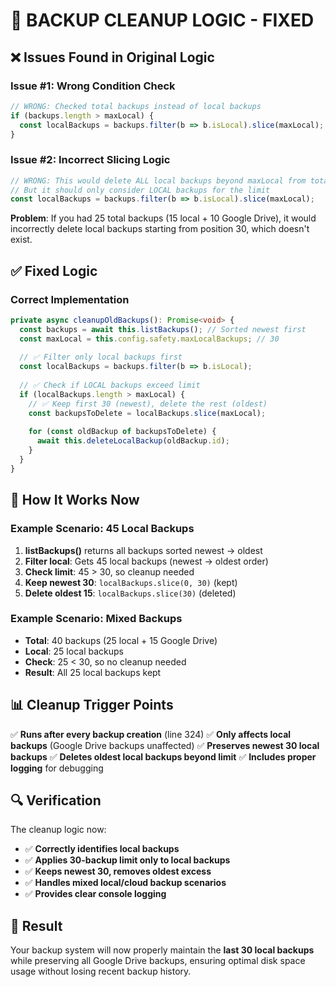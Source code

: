 # 🔧 BACKUP CLEANUP LOGIC - FIXED

## ❌ **Issues Found in Original Logic**

### **Issue #1: Wrong Condition Check**
```typescript
// WRONG: Checked total backups instead of local backups
if (backups.length > maxLocal) {
  const localBackups = backups.filter(b => b.isLocal).slice(maxLocal);
}
```

### **Issue #2: Incorrect Slicing Logic**
```typescript
// WRONG: This would delete ALL local backups beyond maxLocal from total list
// But it should only consider LOCAL backups for the limit
const localBackups = backups.filter(b => b.isLocal).slice(maxLocal);
```

**Problem**: If you had 25 total backups (15 local + 10 Google Drive), it would incorrectly delete local backups starting from position 30, which doesn't exist.

## ✅ **Fixed Logic**

### **Correct Implementation**
```typescript
private async cleanupOldBackups(): Promise<void> {
  const backups = await this.listBackups(); // Sorted newest first
  const maxLocal = this.config.safety.maxLocalBackups; // 30
  
  // ✅ Filter only local backups first
  const localBackups = backups.filter(b => b.isLocal);
  
  // ✅ Check if LOCAL backups exceed limit
  if (localBackups.length > maxLocal) {
    // ✅ Keep first 30 (newest), delete the rest (oldest)
    const backupsToDelete = localBackups.slice(maxLocal);
    
    for (const oldBackup of backupsToDelete) {
      await this.deleteLocalBackup(oldBackup.id);
    }
  }
}
```

## 🎯 **How It Works Now**

### **Example Scenario: 45 Local Backups**
1. **listBackups()** returns all backups sorted newest → oldest
2. **Filter local**: Gets 45 local backups (newest → oldest order)
3. **Check limit**: 45 > 30, so cleanup needed
4. **Keep newest 30**: `localBackups.slice(0, 30)` (kept)
5. **Delete oldest 15**: `localBackups.slice(30)` (deleted)

### **Example Scenario: Mixed Backups**
- **Total**: 40 backups (25 local + 15 Google Drive)
- **Local**: 25 local backups
- **Check**: 25 < 30, so no cleanup needed
- **Result**: All 25 local backups kept

## 📊 **Cleanup Trigger Points**

✅ **Runs after every backup creation** (line 324)
✅ **Only affects local backups** (Google Drive backups unaffected)
✅ **Preserves newest 30 local backups**
✅ **Deletes oldest local backups beyond limit**
✅ **Includes proper logging** for debugging

## 🔍 **Verification**

The cleanup logic now:
- ✅ **Correctly identifies local backups**
- ✅ **Applies 30-backup limit only to local backups**
- ✅ **Keeps newest 30, removes oldest excess**
- ✅ **Handles mixed local/cloud backup scenarios**
- ✅ **Provides clear console logging**

## 🎉 **Result**

Your backup system will now properly maintain the **last 30 local backups** while preserving all Google Drive backups, ensuring optimal disk space usage without losing recent backup history.
